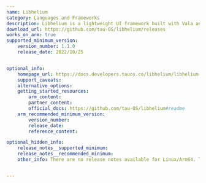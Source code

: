 ```yaml
---
name: Libhelium
category: Languages and Frameworks
description: Libhelium is a lightweight UI framework built with Vala and GTK4, designed for creating modern Linux desktop applications.
download_url: https://github.com/tau-OS/libhelium/releases
works_on_arm: true
supported_minimum_version:
    version_number: 1.1.0
    release_date: 2022/10/25


optional_info:
    homepage_url: https://docs.developers.tauos.co/libhelium/libhelium-1/
    support_caveats:
    alternative_options:
    getting_started_resources:
        arm_content:
        partner_content:
        official_docs: https://github.com/tau-OS/libhelium#readme
    arm_recommended_minimum_version:
        version_number:
        release_date:
        reference_content:

optional_hidden_info:
    release_notes__supported_minimum:
    release_notes__recommended_minimum:
    other_info: There are no release notes available for Linux/Arm64. The initial version of Libhelium can be built from source on Arm64 systems, including Neoverse N1, using the standard GTK and Vala toolchain.


---
```

